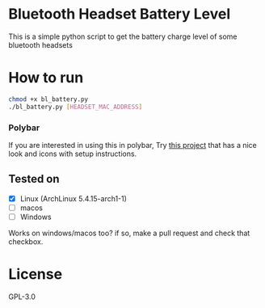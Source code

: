 # Bluetooth Headset Battery Level

This is a simple python script to get the battery charge level of some bluetooth headsets

# How to run
```bash
chmod +x bl_battery.py
./bl_battery.py [HEADSET_MAC_ADDRESS]
```
### Polybar
If you are interested in using this in polybar, Try [this project](https://github.com/keystroke3/Bluetooth_Headset_Battery_Level) that has a nice look and icons with setup instructions.

## Tested on

- [x] Linux (ArchLinux 5.4.15-arch1-1)
- [ ] macos
- [ ] Windows

Works on windows/macos too? if so, make a pull request and check that checkbox.

# License
GPL-3.0

